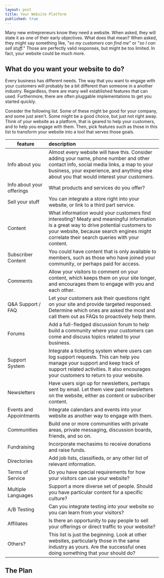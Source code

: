 ```yaml
---
layout: post
title: Your Website Platform
published: true
---
```






Many new entrepreneurs know they need a website.  When asked, they will state it as one of their early objectives.  What does that mean?  When asked, they might say something like, "_so my customers can find me_" or "_so I can sell stuff._"  Those are perfectly valid responses, but might be too limited.  In fact, your website could be much more.

## What do you want your website to do?

Every business has different needs. The way that you want to engage with your customers will probably be a bit different than someone in a another industry. Regardless, there are many well established features that can used. Furthermore, there are often pluggable implementations to get you started quickly.

Consider the following list.  Some of these might be good for your company, and some just aren't. Some might be a good choice, but just not right away.  Think of your website as a platform, that is geared to help your customers, and to help you engage with them. Then, pick features such as those in this list to transform your website into a tool that serves those goals.

<table class='feature-table'><thead>
  <tr>
    <th>feature</th>
    <th style="text-align: left">description</th>
  </tr>
</thead><tbody>

  <tr>
    <td>Info about you</td>
    <td>Almost every website will have this. Consider adding your name, phone number and other contact info, social media links, a map to your business, your experience, and anything else about you that would interest your customers.</td>
  </tr>

  <tr>
    <td>Info about your offerings</td>
    <td>What products and services do you offer?</td>
  </tr>
  
  <tr>
    <td>Sell your stuff</td>
    <td>You can integrate a store right into your website, or link to a third part service.</td>
  </tr>
  
  <tr>
    <td>Content</td>
    <td>What information would your customers find interesting?  Meaty and meaningful information is a great way to drive potential customers to your website, because search engines might correlate their search queries with your content.</td>
  </tr>
  
  <tr>
    <td>Subscriber Content</td>
    <td>You could have content that is only available to members, such as those who have joined your community, or perhaps paid for access.</td>
  </tr>

  <tr>
    <td>Comments</td>
    <td>Allow your visitors to comment on your content, which keeps them on your site longer, and encourages them to engage with you and each other.</td>
  </tr>

  <tr>
    <td>Q&amp;A Support / FAQ</td>
    <td>Let your customers ask their questions right on your site and provide targeted responsed. Determine which ones are asked the most and call them out as FAQs to proactively help them.</td>
  </tr>

  <tr>
    <td>Forums</td>
    <td>Add a full-fledged discussion forum to help build a community where your customers can come and discuss topics related to your business.</td>
  </tr>

  <tr>
    <td>Support System</td>
    <td>Integrate a ticketing system where users can log support requests. This can help you manage your support and keep track of support related activities. It also encourages your customers to return to your website.</td>
  </tr>

  <tr>
    <td>Newsletters</td>
    <td>Have users sign up for newsletters, perhaps sent by email. Let them view past newsletters on the website, either as content or subscriber content.</td>
  </tr>

  <tr>
    <td>Events and Appointments</td>
    <td>Integrate calendars and events into your website as another way to engage with them.</td>
  </tr>

  <tr>
    <td>Communities</td>
    <td>Build one or more communities with private areas, private messaging, discussion boards, friends, and so on.</td>
  </tr>

  <tr>
    <td>Fundraising</td>
    <td>Incorporate mechasims to receive donations and raise funds.</td>
  </tr>

  <tr>
    <td>Directories</td>
    <td>Add job lists, classifieds, or any other list of relevant information.</td>
  </tr>

  <tr>
    <td>Terms of Service</td>
    <td>Do you have special requirements for how your visitors can use your website?</td>
  </tr>

  <tr>
    <td>Multiple Languages</td>
    <td>Support a more diverse set of people. Should you have particular content for a specific culture?</td>
  </tr>

  <tr>
    <td>A/B Testing</td>
    <td>Can you integrate testing into your website so you can learn from your visitors?</td>
  </tr>

  <tr>
    <td>Affiliates</td>
    <td>Is there an opportunity to pay people to sell your offerings or direct traffic to your website?</td>
  </tr>

  <tr>
    <td>Others?</td>
    <td>This list is just the beginning. Look at other websites, particularly those in the same industry as yours.  Are the successful ones doing something that your should do?</td>
  </tr>

</tbody></table>

## The Plan
